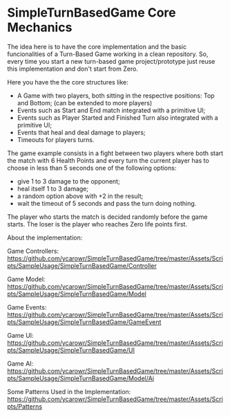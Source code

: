 # SimpleTurnBasedGame Core Mechanics

The idea here is to have the core implementation and the basic funcionalities of a Turn-Based Game working in a clean repository. So, every time you start a new turn-based game project/prototype just reuse this implementation and don't start from Zero.

Here you have the the core structures like:
- A Game with two players, both sitting in the respective positions: Top and Bottom; (can be extended to more players)
- Events such as Start and End match integrated with a primitive UI;
- Events such as Player Started and Finished Turn also integrated with a primitive UI;
- Events that heal and deal damage to players;
- Timeouts for players turns.


The game example consists in a fight between two players where both start the match with 6 Health Points and every turn the current player has to choose in less than 5 seconds one of the following options:

- give 1 to 3 damage to the opponent;
- heal itself 1 to 3 damage;
- a random option above with +2 in the result;
- wait the timeout of 5 seconds and pass the turn doing nothing.

The player who starts the match is decided randomly before the game starts. 
The loser is the player who reaches Zero life points first.

About the implementation:

Game Controllers: https://github.com/ycarowr/SimpleTurnBasedGame/tree/master/Assets/Scripts/SampleUsage/SimpleTurnBasedGame/Controller

Game Model: https://github.com/ycarowr/SimpleTurnBasedGame/tree/master/Assets/Scripts/SampleUsage/SimpleTurnBasedGame/Model

Game Events: https://github.com/ycarowr/SimpleTurnBasedGame/tree/master/Assets/Scripts/SampleUsage/SimpleTurnBasedGame/GameEvent

Game UI: https://github.com/ycarowr/SimpleTurnBasedGame/tree/master/Assets/Scripts/SampleUsage/SimpleTurnBasedGame/UI

Game AI: https://github.com/ycarowr/SimpleTurnBasedGame/tree/master/Assets/Scripts/SampleUsage/SimpleTurnBasedGame/Model/Ai

Some Patterns Used in the Implementation: https://github.com/ycarowr/SimpleTurnBasedGame/tree/master/Assets/Scripts/Patterns
